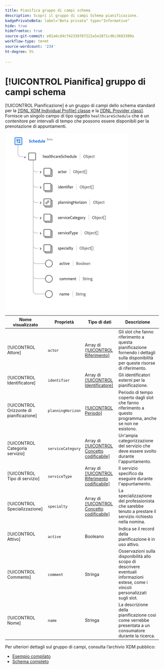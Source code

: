 ```yaml
---
title: Pianifica gruppo di campi schema
description: Scopri il gruppo di campi Schema pianificazione.
badgePrivateBeta: label="Beta privata" type="Informative"
hide: true
hidefromtoc: true
source-git-commit: e01a6cd4cf42338f87222a5e2871cd6c3683309a
workflow-type: tm+mt
source-wordcount: '234'
ht-degree: 5%

---
```


# [!UICONTROL Pianifica] gruppo di campi schema

[!UICONTROL Pianificazione] è un gruppo di campi dello schema standard per la [[!DNL XDM Individual Profile] classe](../../classes/individual-profile.md) e la [[!DNL Provider class]](../../classes/provider.md). Fornisce un singolo campo di tipo oggetto `healthcareSchedule` che è un contenitore per intervalli di tempo che possono essere disponibili per la prenotazione di appuntamenti.

![Struttura del gruppo di campi](../../images/field-groups/schedule.png)

| Nome visualizzato | Proprietà | Tipo di dati | Descrizione |
| --- | --- | --- | --- |
| [!UICONTROL Attore] | `actor` | Array di [[!UICONTROL Riferimento]](../../data-types/healthcare/reference.md) | Gli slot che fanno riferimento a questa pianificazione fornendo i dettagli sulla disponibilità per queste risorse di riferimento. |
| [!UICONTROL Identificatore] | `identifier` | Array di [[!UICONTROL Identificatore]](../../data-types/healthcare/identifier.md) | Gli identificatori esterni per la pianificazione. |
| [!UICONTROL Orizzonte di pianificazione] | `planningHorizon` | [[!UICONTROL Periodo]](../../data-types/healthcare/period.md) | Periodo di tempo coperto dagli slot che fanno riferimento a questo programma, anche se non ne esistono. |
| [!UICONTROL Categoria servizio] | `serviceCategory` | Array di [[!UICONTROL Concetto codificabile]](../../data-types/healthcare/codeable-concept.md) | Un&#39;ampia categorizzazione del servizio che deve essere svolto durante l&#39;appuntamento. |
| [!UICONTROL Tipo di servizio] | `serviceType` | Array di [[!UICONTROL Riferimento codificabile]](../../data-types/healthcare/codeable-reference.md) | Il servizio specifico da eseguire durante l&#39;appuntamento. |
| [!UICONTROL Specializzazione] | `specialty` | Array di [[!UICONTROL Concetto codificabile]](../../data-types/healthcare/codeable-concept.md) | La specializzazione del professionista che sarebbe tenuto a prestare il servizio richiesto nella nomina. |
| [!UICONTROL Attivo] | `active` | Booleano | Indica se il record della pianificazione è in uso attivo. |
| [!UICONTROL Commento] | `comment` | Stringa | Osservazioni sulla disponibilità allo scopo di descrivere eventuali informazioni estese, come i vincoli personalizzati sugli slot. |
| [!UICONTROL Nome] | `name` | Stringa | La descrizione della pianificazione così come verrebbe presentata a un consumatore durante la ricerca. |

Per ulteriori dettagli sul gruppo di campi, consulta l’archivio XDM pubblico:

* [Esempio compilato](https://github.com/adobe/xdm/blob/master/extensions/industry/healthcare/fhir/fieldgroups/schedule.example.1.json)
* [Schema completo](https://github.com/adobe/xdm/blob/master/extensions/industry/healthcare/fhir/fieldgroups/schedule.schema.json)
